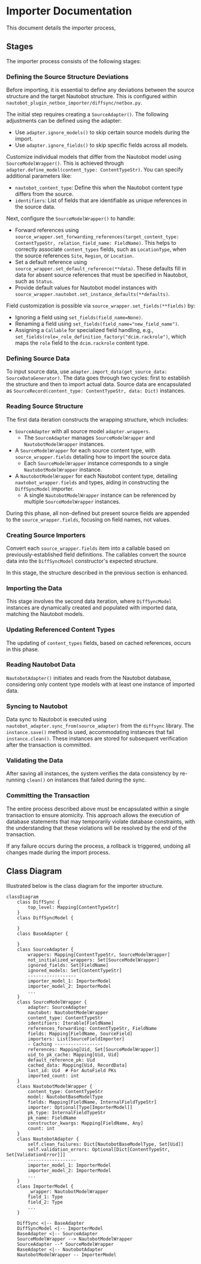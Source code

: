 # Importer Documentation

This document details the importer process,

## Stages

The importer process consists of the following stages:

### Defining the Source Structure Deviations

Before importing, it is essential to define any deviations between the source structure and the target Nautobot structure. This is configured within `nautobot_plugin_netbox_importer/diffsync/netbox.py`.

The initial step requires creating a `SourceAdapter()`. The following adjustments can be defined using the adapter:

- Use `adapter.ignore_models()` to skip certain source models during the import.
- Use `adapter.ignore_fields()` to skip specific fields across all models.

Customize individual models that differ from the Nautobot model using `SourceModelWrapper()`. This is achieved through `adapter.define_model(content_type: ContentTypeStr)`. You can specify additional parameters like:

- `nautobot_content_type`: Define this when the Nautobot content type differs from the source.
- `identifiers`: List of fields that are identifiable as unique references in the source data.

Next, configure the `SourceModelWrapper()` to handle:

- Forward references using `source_wrapper.set_forwarding_references(target_content_type: ContentTypeStr, relation_field_name: FieldName)`. This helps to correctly associate `content_types` fields, such as `LocationType`, when the source references `Site`, `Region`, or `Location`.
- Set a default reference using `source_wrapper.set_default_reference(**data)`. These defaults fill in data for absent source references that must be specified in Nautobot, such as `Status`.
- Provide default values for Nautobot model instances with `source_wrapper.nautobot.set_instance_defaults(**defaults)`.

Field customization is possible via `source_wrapper.set_fields(**fields)` by:

- Ignoring a field using `set_fields(field_name=None)`.
- Renaming a field using `set_fields(field_name="new_field_name")`.
- Assigning a `Callable` for specialized field handling, e.g., `set_fields(role=_role_definition_factory("dcim.rackrole")`, which maps the `role` field to the `dcim.rackrole` content type.

### Defining Source Data

To input source data, use `adapter.import_data(get_source_data: SourceDataGenerator)`. The data goes through two cycles: first to establish the structure and then to import actual data. Source data are encapsulated as `SourceRecord(content_type: ContentTypeStr, data: Dict)` instances.

### Reading Source Structure

The first data iteration constructs the wrapping structure, which includes:

- `SourceAdapter` with all source model `adapter.wrappers`.
    - The `SourceAdapter` manages `SourceModelWrapper` and `NautobotModelWrapper` instances.
- A `SourceModelWrapper` for each source content type, with `source_wrapper.fields` detailing how to import the source data.
    - Each `SourceModelWrapper` instance corresponds to a single `NautobotModelWrapper` instance.
- A `NautobotModelWrapper` for each Nautobot content type, detailing `nautobot_wrapper.fields` and types, aiding in constructing the `DiffSyncModel` importer.
    - A single `NautobotModelWrapper` instance can be referenced by multiple `SourceModelWrapper` instances.

During this phase, all non-defined but present source fields are appended to the `source_wrapper.fields`, focusing on field names, not values.

### Creating Source Importers

Convert each `source_wrapper.fields` item into a callable based on previously-established field definitions. The callables convert the source data into the `DiffSyncModel` constructor's expected structure.

In this stage, the structure described in the previous section is enhanced.

### Importing the Data

This stage involves the second data iteration, where `DiffSyncModel` instances are dynamically created and populated with imported data, matching the Nautobot models.

### Updating Referenced Content Types

The updating of `content_types` fields, based on cached references, occurs in this phase.

### Reading Nautobot Data

`NautobotAdapter()` initiates and reads from the Nautobot database, considering only content type models with at least one instance of imported data.

### Syncing to Nautobot

Data sync to Nautobot is executed using `nautobot_adapter.sync_from(source_adapter)` from the `diffsync` library. The `instance.save()` method is used, accommodating instances that fail `instance.clean()`. These instances are stored for subsequent verification after the transaction is committed.

### Validating the Data

After saving all instances, the system verifies the data consistency by re-running `clean()` on instances that failed during the sync.

### Committing the Transaction

The entire process described above must be encapsulated within a single transaction to ensure atomicity. This approach allows the execution of database statements that may temporarily violate database constraints, with the understanding that these violations will be resolved by the end of the transaction.

If any failure occurs during the process, a rollback is triggered, undoing all changes made during the import process.

## Class Diagram

Illustrated below is the class diagram for the importer structure.

```mermaid
classDiagram
    class DiffSync {
        top_level: Mapping[ContentTypeStr]
    }
    class DiffSyncModel {
        
    }
    class BaseAdapter {
        
    }
    class SourceAdapter {
        wrappers: Mapping[ContentTypeStr, SourceModelWrapper]
        not_initialized_wrappers: Set[SourceModelWrapper]
        ignored_fields: Set[FieldName]
        ignored_models: Set[ContentTypeStr]
        ------------------
        importer_model_1: ImporterModel
        importer_model_2: ImporterModel
        ...
    }
    class SourceModelWrapper {
        adapter: SourceAdapter
        nautobot: NautobotModelWrapper
        content_type: ContentTypeStr
        identifiers: Iterable[FieldName]
        references_forwarding: ContentTypeStr, FieldName
        fields: Mapping[FieldName, SourceField]
        importers: List[SourceFieldImporter]
        - Caching ------------------
        references: Mapping[Uid, Set[SourceModelWrapper]]
        uid_to_pk_cache: Mapping[Uid, Uid]
        default_reference_pk: Uid
        cached_data: Mapping[Uid, RecordData]
        last_id: Uid  # For AutoField PKs
        imported_count: int
    }
    class NautobotModelWrapper {
        content_type: ContentTypeStr
        model: NautobotBaseModelType
        fields: Mapping[FieldName, InternalFieldTypeStr]
        importer: Optional[Type[ImporterModel]]
        pk_type: InternalFieldTypeStr
        pk_name: FieldName
        constructor_kwargs: Mapping[FieldName, Any]
        count: int
    }
    class NautobotAdapter {
        self.clean_failures: Dict[NautobotBaseModelType, Set[Uid]]
        self.validation_errors: Optional[Dict[ContentTypeStr, Set[ValidationError]]]
        ------------------
        importer_model_1: ImporterModel
        importer_model_2: ImporterModel
        ...
    }
    class ImporterModel {
        _wrapper: NautobotModelWrapper
        field_1: Type
        field_2: Type
        ...
    }

    DiffSync <|-- BaseAdapter
    DiffSyncModel <|-- ImporterModel
    BaseAdapter <|-- SourceAdapter
    SourceModelWrapper --> NautobotModelWrapper
    SourceAdapter --* SourceModelWrapper
    BaseAdapter <|-- NautobotAdapter
    NautobotModelWrapper -- ImporterModel
```
